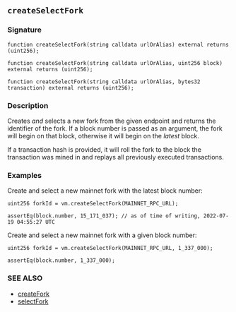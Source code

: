 ## `createSelectFork`

### Signature

```solidity
function createSelectFork(string calldata urlOrAlias) external returns (uint256);
```

```solidity
function createSelectFork(string calldata urlOrAlias, uint256 block) external returns (uint256);
```

```solidity
function createSelectFork(string calldata urlOrAlias, bytes32 transaction) external returns (uint256);
```

### Description

Creates _and_ selects a new fork from the given endpoint and returns the identifier of the fork. If a block number is passed as an argument, the fork will begin on that block, otherwise it will begin on the _latest_ block.

If a transaction hash is provided, it will roll the fork to the block the transaction was mined in and replays all previously executed transactions.

### Examples

Create and select a new mainnet fork with the latest block number:

```solidity
uint256 forkId = vm.createSelectFork(MAINNET_RPC_URL);

assertEq(block.number, 15_171_037); // as of time of writing, 2022-07-19 04:55:27 UTC
```

Create and select a new mainnet fork with a given block number:

```solidity
uint256 forkId = vm.createSelectFork(MAINNET_RPC_URL, 1_337_000);

assertEq(block.number, 1_337_000);
```

### SEE ALSO

- [createFork](./create-fork.md)
- [selectFork](./select-fork.md)

